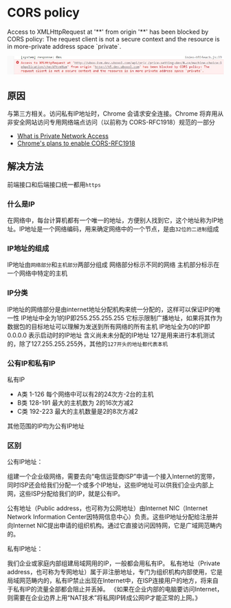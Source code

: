 # CORS policy

Access to XMLHttpRequest at '\*\*' from origin '\*\*' has been blocked by CORS policy: The request client is not a secure context and the resource is in more-private address space \`private`.

<!-- [CORS-Policy,Chrome] -->


![The request client is not a secure context and the resource is in more-private address space 'private'](/public/images/pna.jpg)


## 原因
  与第三方相关。访问私有IP地址时，Chrome 会请求安全连接。Chrome 将弃用从非安全网站访问专用网络端点访问（以前称为 CORS-RFC1918）规范的一部分


- [What is Private Network Access](https://developer.chrome.com/blog/private-network-access-update/#what-is-private-network-access)
- [Chrome's plans to enable CORS-RFC1918](https://developer.chrome.com/articles/cors-rfc1918-feedback/#chrome's-plans-to-enable-cors-rfc1918)

## 解决方法

  前端接口和后端接口统一都用`https`


### 什么是IP

  在网络中，每台计算机都有一个唯一的地址，方便别人找到它，这个地址称为IP地址。IP地址是一个网络编码，用来确定网络中的一个节点，是由`32位的二进制`组成

### IP地址的组成 

  IP地址由`网络部分`和`主机部分`两部分组成
  网络部分标示不同的网络
  主机部分标示在一个网络中特定的主机

### IP分类

  IP地址的网络部分是由internet地址分配机构来统一分配的，这样可以保证IP的唯一性
  IP地址中全为1的IP即255.255.255.255 它标示限制广播地址，如果将其作为数据包的目标地址可以理解为发送到所有网络的所有主机
  IP地址全为0的IP即0.0.0.0 表示启动时的IP地址 含义尚未未分配的IP地址
  127是用来进行本机测试的，除了127.255.255.255外，其他的`127开头的地址都代表本机`

### 公有IP和私有IP
私有IP
  - A类 1-126 每个网络中可以有2的24次方-2台的主机
  - B类 128-191 最大的主机数为 2的16次方减2
  - C类 192-223 最大的主机数量是2的8次方减2

其他范围的IP均为公有IP地址

### 区别
  公有IP地址：

  组建一个企业级网络，需要去向“电信运营商ISP”申请一个接入Internet的宽带，同时ISP还会给我们分配一个或多个IP地址，这些IP地址可以供我们企业内部上网，这些ISP分配给我们的IP，就是公有IP。

  公有地址（Public address，也可称为公网地址）由Internet NIC（Internet Network Information Center因特网信息中心）负责。这些IP地址分配给注册并向Internet NIC提出申请的组织机构。通过它直接访问因特网，它是广域网范畴内的。

  私有IP地址：

  我们企业或家庭内部组建局域网用的IP，一般都会用私有IP。
  私有地址（Private address，也可称为专网地址）属于非注册地址，专门为组织机构内部使用，它是局域网范畴内的，私有IP禁止出现在Internet中，在ISP连接用户的地方，将来自于私有IP的流量全部都会阻止并丢掉。
  《如果在企业内部的电脑要访问Internet，则需要在企业边界上用“NAT技术”将私网IP转成公网IP才能正常的上网。》
